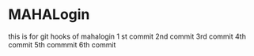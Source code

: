 
# MAHALogin
this is for git hooks  of mahalogin
1 st commit
2nd commit
3rd commit
4th commit
5th commmit
6th commit
